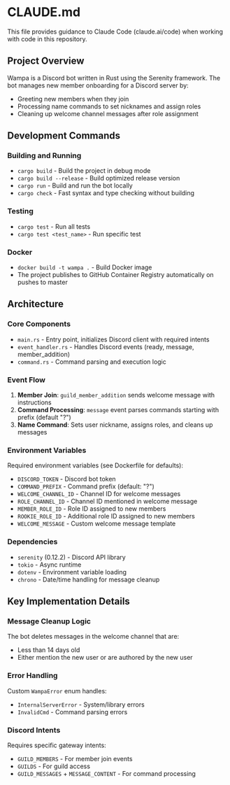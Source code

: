 # CLAUDE.md

This file provides guidance to Claude Code (claude.ai/code) when working with code in this repository.

## Project Overview

Wampa is a Discord bot written in Rust using the Serenity framework. The bot manages new member onboarding for a Discord server by:
- Greeting new members when they join
- Processing name commands to set nicknames and assign roles
- Cleaning up welcome channel messages after role assignment

## Development Commands

### Building and Running
- `cargo build` - Build the project in debug mode
- `cargo build --release` - Build optimized release version
- `cargo run` - Build and run the bot locally
- `cargo check` - Fast syntax and type checking without building

### Testing
- `cargo test` - Run all tests
- `cargo test <test_name>` - Run specific test

### Docker
- `docker build -t wampa .` - Build Docker image
- The project publishes to GitHub Container Registry automatically on pushes to master

## Architecture

### Core Components
- `main.rs` - Entry point, initializes Discord client with required intents
- `event_handler.rs` - Handles Discord events (ready, message, member_addition)
- `command.rs` - Command parsing and execution logic

### Event Flow
1. **Member Join**: `guild_member_addition` sends welcome message with instructions
2. **Command Processing**: `message` event parses commands starting with prefix (default "?")
3. **Name Command**: Sets user nickname, assigns roles, and cleans up messages

### Environment Variables
Required environment variables (see Dockerfile for defaults):
- `DISCORD_TOKEN` - Discord bot token
- `COMMAND_PREFIX` - Command prefix (default: "?")
- `WELCOME_CHANNEL_ID` - Channel ID for welcome messages
- `ROLE_CHANNEL_ID` - Channel ID mentioned in welcome message
- `MEMBER_ROLE_ID` - Role ID assigned to new members
- `ROOKIE_ROLE_ID` - Additional role ID assigned to new members
- `WELCOME_MESSAGE` - Custom welcome message template

### Dependencies
- `serenity` (0.12.2) - Discord API library
- `tokio` - Async runtime
- `dotenv` - Environment variable loading
- `chrono` - Date/time handling for message cleanup

## Key Implementation Details

### Message Cleanup Logic
The bot deletes messages in the welcome channel that are:
- Less than 14 days old
- Either mention the new user or are authored by the new user

### Error Handling
Custom `WampaError` enum handles:
- `InternalServerError` - System/library errors
- `InvalidCmd` - Command parsing errors

### Discord Intents
Requires specific gateway intents:
- `GUILD_MEMBERS` - For member join events
- `GUILDS` - For guild access
- `GUILD_MESSAGES` + `MESSAGE_CONTENT` - For command processing